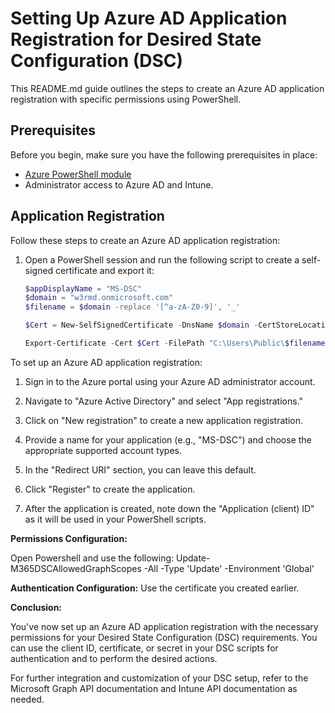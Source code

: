 # Setting Up Azure AD Application Registration for Desired State Configuration (DSC)

This README.md guide outlines the steps to create an Azure AD application registration with specific permissions using PowerShell.

## Prerequisites

Before you begin, make sure you have the following prerequisites in place:

- [Azure PowerShell module](https://docs.microsoft.com/en-us/powershell/azure/install-az-ps)
- Administrator access to Azure AD and Intune.

## Application Registration

Follow these steps to create an Azure AD application registration:

1. Open a PowerShell session and run the following script to create a self-signed certificate and export it:

   ```powershell
   $appDisplayName = "MS-DSC"
   $domain = "w3rmd.onmicrosoft.com"
   $filename = $domain -replace '[^a-zA-Z0-9]', '_'

   $Cert = New-SelfSignedCertificate -DnsName $domain -CertStoreLocation "Cert:\LocalMachine\My" -FriendlyName $appDisplayName -Subject "Cert for Microsoft Graph SDK - Desired State Configuration" -KeyExportPolicy Exportable

   Export-Certificate -Cert $Cert -FilePath "C:\Users\Public\$filename.cer"


To set up an Azure AD application registration:

1. Sign in to the Azure portal using your Azure AD administrator account.

2. Navigate to "Azure Active Directory" and select "App registrations."

3. Click on "New registration" to create a new application registration.

4. Provide a name for your application (e.g., "MS-DSC") and choose the appropriate supported account types.

5. In the "Redirect URI" section, you can leave this default.

6. Click "Register" to create the application.

7. After the application is created, note down the "Application (client) ID" as it will be used in your PowerShell scripts.

**Permissions Configuration:**

Open Powershell and use the following: Update-M365DSCAllowedGraphScopes -All -Type 'Update' -Environment 'Global'

**Authentication Configuration:**
Use the certificate you created earlier.

**Conclusion:**

You've now set up an Azure AD application registration with the necessary permissions for your Desired State Configuration (DSC) requirements. You can use the client ID, certificate, or secret in your DSC scripts for authentication and to perform the desired actions.

For further integration and customization of your DSC setup, refer to the Microsoft Graph API documentation and Intune API documentation as needed.
